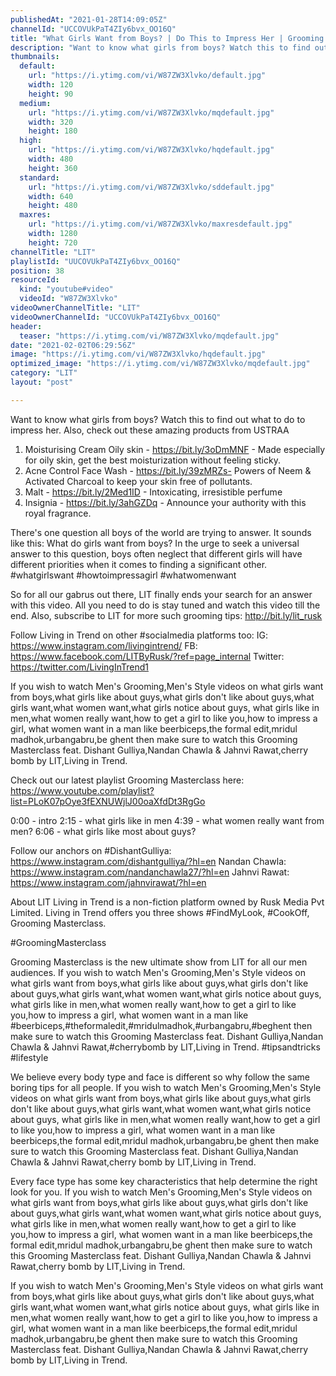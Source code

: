 ```yaml
---
publishedAt: "2021-01-28T14:09:05Z"
channelId: "UCCOVUkPaT4ZIy6bvx_OO16Q"
title: "What Girls Want from Boys? | Do This to Impress Her | Grooming Masterclass Ep16"
description: "Want to know what girls from boys? Watch this to find out what to do to impress her.\nAlso, check out these amazing products from USTRAA\n1) Moisturising Cream Oily skin - https://bit.ly/3oDmMNF - Made especially for oily skin, get the best moisturization without feeling sticky. \n2) Acne Control Face Wash -  https://bit.ly/39zMRZs-  Powers of Neem & Activated Charcoal to keep your skin free of pollutants. \n3) Malt -  https://bit.ly/2Med1ID - Intoxicating, irresistible perfume \n4) Insignia - https://bit.ly/3ahGZDq - Announce your authority with this royal fragrance. \n\nThere's one question all boys of the world are trying to answer. It sounds like this: What do girls want from boys? In the urge to seek a universal answer to this question, boys often neglect that different girls will have different priorities when it comes to finding a significant other. \n#whatgirlswant #howtoimpressagirl #whatwomenwant\n\nSo for all our gabrus out there, LIT finally ends your search for an answer with this video. All you need to do is stay tuned and watch this video till the end. Also, subscribe to LIT for more such grooming tips: http://bit.ly/lit_rusk\n\nFollow Living in Trend on other #socialmedia platforms too:\nIG: https://www.instagram.com/livingintrend/\nFB: https://www.facebook.com/LITByRusk/?ref=page_internal \nTwitter: https://twitter.com/LivingInTrend1\n\nIf you wish to watch Men's Grooming,Men's Style videos on what girls want from boys,what girls like about guys,what girls don't like about guys,what girls want,what women want,what girls notice about guys, what girls like in men,what women really want,how to get a girl to like you,how to impress a girl, what women want in a man like beerbiceps,the formal edit,mridul madhok,urbangabru,be ghent then make sure to watch this Grooming Masterclass feat. Dishant Gulliya,Nandan Chawla & Jahnvi Rawat,cherry bomb by LIT,Living in Trend.\n\nCheck out our latest playlist Grooming Masterclass here: https://www.youtube.com/playlist?list=PLoK07pOye3fEXNUWjlJ00oaXfdDt3RgGo\n\n0:00 - intro\n2:15 - what girls like in men\n4:39 -  what women really want from men?\n6:06 - what girls like most about guys?\n\nFollow our anchors on\n#DishantGulliya: https://www.instagram.com/dishantgulliya/?hl=en\nNandan Chawla: https://www.instagram.com/nandanchawla27/?hl=en\nJahnvi Rawat: https://www.instagram.com/jahnvirawat/?hl=en\n\nAbout LIT\nLiving in Trend is a non-fiction platform owned by Rusk Media Pvt Limited. Living in Trend offers you three shows #FindMyLook, #CookOff, Grooming Masterclass.\n\n#GroomingMasterclass\n\nGrooming Masterclass is the new ultimate show from LIT for all our men audiences.  If you wish to watch Men's Grooming,Men's Style videos on what girls want from boys,what girls like about guys,what girls don't like about guys,what girls want,what women want,what girls notice about guys, what girls like in men,what women really want,how to get a girl to like you,how to impress a girl, what women want in a man like #beerbiceps,#theformaledit,#mridulmadhok,#urbangabru,#beghent then make sure to watch this Grooming Masterclass feat. Dishant Gulliya,Nandan Chawla & Jahnvi Rawat,#cherrybomb by LIT,Living in Trend. #tipsandtricks #lifestyle\n\n\nWe believe every body type and face is different so why follow the same boring tips for all people. If you wish to watch Men's Grooming,Men's Style videos on what girls want from boys,what girls like about guys,what girls don't like about guys,what girls want,what women want,what girls notice about guys, what girls like in men,what women really want,how to get a girl to like you,how to impress a girl, what women want in a man like beerbiceps,the formal edit,mridul madhok,urbangabru,be ghent then make sure to watch this Grooming Masterclass feat. Dishant Gulliya,Nandan Chawla & Jahnvi Rawat,cherry bomb by LIT,Living in Trend.\n\n\nEvery face type has some key characteristics that help determine the right look for you. If you wish to watch Men's Grooming,Men's Style videos on what girls want from boys,what girls like about guys,what girls don't like about guys,what girls want,what women want,what girls notice about guys, what girls like in men,what women really want,how to get a girl to like you,how to impress a girl, what women want in a man like beerbiceps,the formal edit,mridul madhok,urbangabru,be ghent then make sure to watch this Grooming Masterclass feat. Dishant Gulliya,Nandan Chawla & Jahnvi Rawat,cherry bomb by LIT,Living in Trend.\n\nIf you wish to watch Men's Grooming,Men's Style videos on what girls want from boys,what girls like about guys,what girls don't like about guys,what girls want,what women want,what girls notice about guys, what girls like in men,what women really want,how to get a girl to like you,how to impress a girl, what women want in a man like beerbiceps,the formal edit,mridul madhok,urbangabru,be ghent then make sure to watch this Grooming Masterclass feat. Dishant Gulliya,Nandan Chawla & Jahnvi Rawat,cherry bomb by LIT,Living in Trend."
thumbnails:
  default:
    url: "https://i.ytimg.com/vi/W87ZW3Xlvko/default.jpg"
    width: 120
    height: 90
  medium:
    url: "https://i.ytimg.com/vi/W87ZW3Xlvko/mqdefault.jpg"
    width: 320
    height: 180
  high:
    url: "https://i.ytimg.com/vi/W87ZW3Xlvko/hqdefault.jpg"
    width: 480
    height: 360
  standard:
    url: "https://i.ytimg.com/vi/W87ZW3Xlvko/sddefault.jpg"
    width: 640
    height: 480
  maxres:
    url: "https://i.ytimg.com/vi/W87ZW3Xlvko/maxresdefault.jpg"
    width: 1280
    height: 720
channelTitle: "LIT"
playlistId: "UUCOVUkPaT4ZIy6bvx_OO16Q"
position: 38
resourceId:
  kind: "youtube#video"
  videoId: "W87ZW3Xlvko"
videoOwnerChannelTitle: "LIT"
videoOwnerChannelId: "UCCOVUkPaT4ZIy6bvx_OO16Q"
header:
  teaser: "https://i.ytimg.com/vi/W87ZW3Xlvko/mqdefault.jpg"
date: "2021-02-02T06:29:56Z"
image: "https://i.ytimg.com/vi/W87ZW3Xlvko/hqdefault.jpg"
optimized_image: "https://i.ytimg.com/vi/W87ZW3Xlvko/mqdefault.jpg"
category: "LIT"
layout: "post"

---
```

Want to know what girls from boys? Watch this to find out what to do to impress her.
Also, check out these amazing products from USTRAA
1) Moisturising Cream Oily skin - https://bit.ly/3oDmMNF - Made especially for oily skin, get the best moisturization without feeling sticky. 
2) Acne Control Face Wash -  https://bit.ly/39zMRZs-  Powers of Neem & Activated Charcoal to keep your skin free of pollutants. 
3) Malt -  https://bit.ly/2Med1ID - Intoxicating, irresistible perfume 
4) Insignia - https://bit.ly/3ahGZDq - Announce your authority with this royal fragrance. 

There's one question all boys of the world are trying to answer. It sounds like this: What do girls want from boys? In the urge to seek a universal answer to this question, boys often neglect that different girls will have different priorities when it comes to finding a significant other. 
#whatgirlswant #howtoimpressagirl #whatwomenwant

So for all our gabrus out there, LIT finally ends your search for an answer with this video. All you need to do is stay tuned and watch this video till the end. Also, subscribe to LIT for more such grooming tips: http://bit.ly/lit_rusk

Follow Living in Trend on other #socialmedia platforms too:
IG: https://www.instagram.com/livingintrend/
FB: https://www.facebook.com/LITByRusk/?ref=page_internal 
Twitter: https://twitter.com/LivingInTrend1

If you wish to watch Men's Grooming,Men's Style videos on what girls want from boys,what girls like about guys,what girls don't like about guys,what girls want,what women want,what girls notice about guys, what girls like in men,what women really want,how to get a girl to like you,how to impress a girl, what women want in a man like beerbiceps,the formal edit,mridul madhok,urbangabru,be ghent then make sure to watch this Grooming Masterclass feat. Dishant Gulliya,Nandan Chawla & Jahnvi Rawat,cherry bomb by LIT,Living in Trend.

Check out our latest playlist Grooming Masterclass here: https://www.youtube.com/playlist?list=PLoK07pOye3fEXNUWjlJ00oaXfdDt3RgGo

0:00 - intro
2:15 - what girls like in men
4:39 -  what women really want from men?
6:06 - what girls like most about guys?

Follow our anchors on
#DishantGulliya: https://www.instagram.com/dishantgulliya/?hl=en
Nandan Chawla: https://www.instagram.com/nandanchawla27/?hl=en
Jahnvi Rawat: https://www.instagram.com/jahnvirawat/?hl=en

About LIT
Living in Trend is a non-fiction platform owned by Rusk Media Pvt Limited. Living in Trend offers you three shows #FindMyLook, #CookOff, Grooming Masterclass.

#GroomingMasterclass

Grooming Masterclass is the new ultimate show from LIT for all our men audiences.  If you wish to watch Men's Grooming,Men's Style videos on what girls want from boys,what girls like about guys,what girls don't like about guys,what girls want,what women want,what girls notice about guys, what girls like in men,what women really want,how to get a girl to like you,how to impress a girl, what women want in a man like #beerbiceps,#theformaledit,#mridulmadhok,#urbangabru,#beghent then make sure to watch this Grooming Masterclass feat. Dishant Gulliya,Nandan Chawla & Jahnvi Rawat,#cherrybomb by LIT,Living in Trend. #tipsandtricks #lifestyle


We believe every body type and face is different so why follow the same boring tips for all people. If you wish to watch Men's Grooming,Men's Style videos on what girls want from boys,what girls like about guys,what girls don't like about guys,what girls want,what women want,what girls notice about guys, what girls like in men,what women really want,how to get a girl to like you,how to impress a girl, what women want in a man like beerbiceps,the formal edit,mridul madhok,urbangabru,be ghent then make sure to watch this Grooming Masterclass feat. Dishant Gulliya,Nandan Chawla & Jahnvi Rawat,cherry bomb by LIT,Living in Trend.


Every face type has some key characteristics that help determine the right look for you. If you wish to watch Men's Grooming,Men's Style videos on what girls want from boys,what girls like about guys,what girls don't like about guys,what girls want,what women want,what girls notice about guys, what girls like in men,what women really want,how to get a girl to like you,how to impress a girl, what women want in a man like beerbiceps,the formal edit,mridul madhok,urbangabru,be ghent then make sure to watch this Grooming Masterclass feat. Dishant Gulliya,Nandan Chawla & Jahnvi Rawat,cherry bomb by LIT,Living in Trend.

If you wish to watch Men's Grooming,Men's Style videos on what girls want from boys,what girls like about guys,what girls don't like about guys,what girls want,what women want,what girls notice about guys, what girls like in men,what women really want,how to get a girl to like you,how to impress a girl, what women want in a man like beerbiceps,the formal edit,mridul madhok,urbangabru,be ghent then make sure to watch this Grooming Masterclass feat. Dishant Gulliya,Nandan Chawla & Jahnvi Rawat,cherry bomb by LIT,Living in Trend.